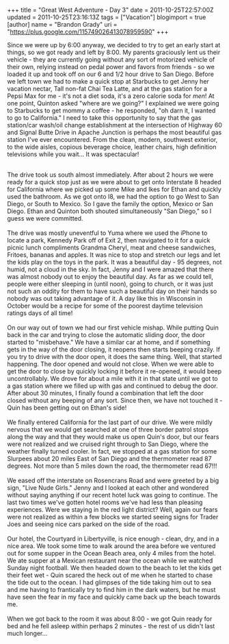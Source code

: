 +++
title = "Great West Adventure - Day 3"
date = 2011-10-25T22:57:00Z
updated = 2011-10-25T23:16:13Z
tags = ["Vacation"]
blogimport = true 
[author]
	name = "Brandon Grady"
	uri = "https://plus.google.com/115749026413078959590"
+++

Since we were up by 6:00 anyway, we decided to try to get an early start at things, so we got ready and left by 8:00. My parents graciously lent us their vehicle - they are currently going without any sort of motorized vehicle of their own, relying instead on pedal power and favors from friends - so we loaded it up and took off on our 6 and 1/2 hour drive to San Diego. Before we left town we had to make a quick stop at Starbucks to get Jenny her vacation nectar, Tall non-fat Chai Tea Latte, and at the gas station for a Pepsi Max for me - it's not a diet soda, it's a zero calorie soda for <i>men</i>! At one point, Quinton asked "where are we going?" I explained we were going to Starbucks to get mommy a coffee - he responded, "oh darn it, I wanted to go to California." I need to take this opportunity to say that the gas station/car wash/oil change establishment at the intersection of Highway 60 and Signal Butte Drive in Apache Junction is perhaps the most beautiful gas station I've ever encountered. From the clean, modern, southwest exterior, to the wide aisles, copious beverage choice, leather chairs, high definition televisions while you wait... It was spectacular!<div><br /></div><div>The drive took us south almost immediately. After about 2 hours we were ready for a quick stop just as we were about to get onto Interstate 8 headed for California where we picked up some Mike and Ikes for Ethan and quickly used the bathroom. As we got onto I8, we had the option to go West to San Diego, or South to Mexico. So I gave the family the option, Mexico or San Diego. Ethan and Quinton both shouted simultaneously "San Diego," so I guess we were committed.</div><div><br /></div><div>The drive was mostly uneventful to Yuma where we used the iPhone to locate a park, Kennedy Park off of Exit 2, then navigated to it for a quick picnic lunch compliments Grandma Cheryl, meat and cheese sandwiches, Fritoes, bananas and apples. It was nice to stop and stretch our legs and let the kids play on the toys in the park. It was a beautiful day - 95 degrees, not humid, not a cloud in the sky. In fact, Jenny and I were amazed that there was almost nobody out to enjoy the beautiful day. As far as we could tell, people were either sleeping in (until noon), going to church, or it was just not such an oddity for them to have such a beautiful day on their hands so nobody was out taking advantage of it. A day like this in Wisconsin in October would be a recipe for some of the poorest daytime television ratings days of all time!</div><div><br /></div><div>On our way out of town we had our first vehicle mishap. While putting Quin back in the car and trying to close the automatic sliding door, the door started to "misbehave." We have a similar car at home, and if something gets in the way of the door closing, it reopens then starts beeping crazily. If you try to drive with the door open, it does the same thing. Well, that started happening. The door opened and would not close. When we were able to get the door to close by quickly locking it before it re-opened, it would beep uncontrollably. We drove for about a mile with it in that state until we got to a gas station where we filled up with gas and continued to debug the door. After about 30 minutes, I finally found a combination that left the door closed without any beeping of any sort. Since then, we have not touched it - Quin has been getting out on Ethan's side!</div><div><br /></div><div>We finally entered California for the last part of our drive. We were mildly nervous that we would get searched at one of three border patrol stops along the way and that they would make us open Quin's door, but our fears were not realized and we cruised right through to San Diego, where the weather finally turned cooler. In fact, we stopped at a gas station for some Slurpees about 20 miles East of San Diego and the thermometer read 87 degrees. Not more than 5 miles down the road, the thermometer read 67!!!</div><div><br /></div><div>We eased off the interstate on Rosencrans Road and were greeted by a big sign, "Live Nude Girls." Jenny and I looked at each other and wondered without saying anything if our recent hotel luck was going to continue. The last two times we've gotten hotel rooms we've had less than pleasing experiences. Were we staying in the red light district? Well, again our fears were not realized as within a few blocks we started seeing signs for Trader Joes and seeing nice cars parked on the side of the road.</div><div><br /></div><div>Our hotel, the Courtyard in Libertyville, is nice enough - clean, dry, and in a nice area. We took some time to walk around the area before we ventured out for some supper in the Ocean Beach area, only 4 miles from the hotel. We ate supper at a Mexican restaurant near the ocean while we watched Sunday night football. We then headed down to the beach to let the kids get their feet wet - Quin scared the heck out of me when he started to chase the tide out to the ocean. I had glimpses of the tide taking him out to sea and me having to frantically try to find him in the dark waters, but he must have seen the fear in my face and quickly came back up the beach towards me.</div><div><br /></div><div>When we got back to the room it was about 8:00 - we got Quin ready for bed and he fell asleep within perhaps 2 minutes - the rest of us didn't last much longer...</div>

